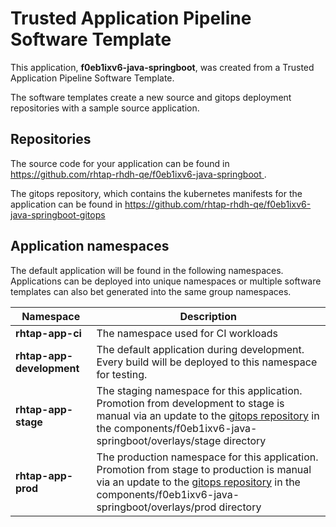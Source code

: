# Trusted Application Pipeline Software Template

This application, **f0eb1ixv6-java-springboot**, was created from a Trusted Application Pipeline Software Template.

The software templates create a new source and gitops deployment repositories with a sample source application. 

## Repositories

The source code for your application can be found in [https://github.com/rhtap-rhdh-qe/f0eb1ixv6-java-springboot ](https://github.com/rhtap-rhdh-qe/f0eb1ixv6-java-springboot ).
 
The gitops repository, which contains the kubernetes manifests for the application can be found in 
[https://github.com/rhtap-rhdh-qe/f0eb1ixv6-java-springboot-gitops ](https://github.com/rhtap-rhdh-qe/f0eb1ixv6-java-springboot-gitops ) 

## Application namespaces 

The default application will be found in the following namespaces. Applications can be deployed into unique namespaces or multiple software templates can also bet generated into the same group namespaces.  

|  Namespace   |  Description   |  
| -------- | -------- |
| **rhtap-app-ci** | The namespace used for CI workloads |
| **rhtap-app-development** | The default application during development. Every build will be deployed to this namespace for testing. |
| **rhtap-app-stage** | The staging namespace for this application. Promotion from development to stage is manual via an update to the [gitops repository](https://github.com/rhtap-rhdh-qe/f0eb1ixv6-java-springboot-gitops ) in the components/f0eb1ixv6-java-springboot/overlays/stage directory |
| **rhtap-app-prod** | The production namespace for this application. Promotion from stage to production is manual via an update to the [gitops repository](https://github.com/rhtap-rhdh-qe/f0eb1ixv6-java-springboot-gitops ) in the components/f0eb1ixv6-java-springboot/overlays/prod directory |
